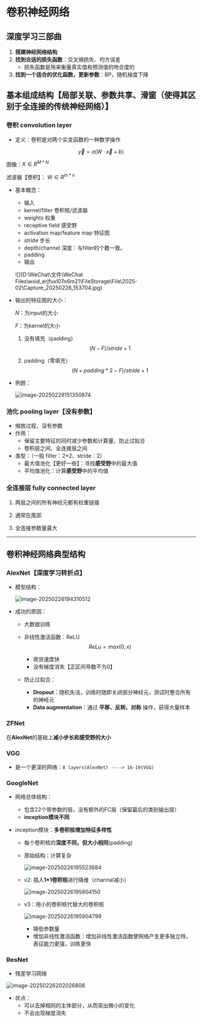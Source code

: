 # 卷积神经网络

## 深度学习三部曲

1. **搭建神经网络结构**
2. **找到合适的损失函数**：交叉熵损失、均方误差
   - 损失函数是用来衡量真实值和预测值的吻合度的
3. **找到一个适合的优化函数，更新参数**：BP，随机梯度下降

## 基本组成结构【局部关联、参数共享、滑窗（使得其区别于全连接的传统神经网络）】

### 卷积 convolution layer 

- 定义：卷积是对两个实变函数的一种数学操作

$$
\vec{y}=a(W· \vec{x}+b)
$$

图像：$X∈R^{M*N}$

滤波器【卷积】： $W∈R^{m*n}$

- 基本概念：

  - 输入
  - kernel/filter 卷积核/滤波器
  - weights 权重
  - receptive field 感受野
  - activation map/feature map 特征图
  - stride 步长 
  - depth/channel 深度：与filter的个数一致。
  - padding
  - 输出

  ![](D:\WeChat\文件\WeChat Files\wxid_erjfuxl07n6m21\FileStorage\File\2025-02\Capture_20250226_153704.jpg)

- 输出的特征图的大小：

  $N$：为input的大小

  $F$：为kernel的大小

  1. 没有填充（padding）
     $$
     (N-F)/stride + 1
     $$
     
  2. padding（零填充）
     $$
     (N+padding*2-F)/stride + 1
     $$
  
- 例题：

  ![image-20250226151350874](C:\Users\Chen\AppData\Roaming\Typora\typora-user-images\image-20250226151350874.png)

### 池化 pooling layer【没有参数】

- 缩放过程，没有参数
- 作用：
  - 保留主要特征的同时减少参数和计算量，防止过拟合
  - 卷积层之间、全连接层之间
- 类型：（一般 filter：2*2、stride：2）
  - 最大值池化【更好一些】：寻找**感受野**中的最大值
  - 平均值池化：计算**感受野**中的平均值

### 全连接层 fully connected layer

1. 两层之间的所有神经元都有权重链接

2. 通常在尾部

3. 全连接参数量最大



------

## 卷积神经网络典型结构

### AlexNet【深度学习转折点】

- 模型结构：

  ![image-20250226194310512](C:\Users\Chen\AppData\Roaming\Typora\typora-user-images\image-20250226194310512.png)

- 成功的原因：

  - 大数据训练

  - 非线性激活函数：ReLU
    $$
    ReLu=max(0,x)
    $$

    - 收敛速度快
    - 没有梯度消失【正区间导数不为0】

  - 防止过拟合：

    - **Dropout**：随机失活，训练时随即关闭部分神经元，测试时整合所有的神经元
    - **Data augmentation**：通过 **平移、反转、对称** 操作，获得大量样本

### ZFNet

在**AlexNet**的基础上**减小步长和感受野的大小**

### VGG

- 是一个更深的网络：`8 layers(AlexNet) ----> 16-19(VGG)`

### GoogleNet

- 网络总体结构：

  - 包含22个带参数的层，没有额外的FC层（保留最后的类别输出层）
  - **inception模块不同**

- inception模块：**多卷积核增加特征多样性**

  - 每个卷积核的**深度不同，但大小相同**(padding)

  - 原始结构：计算复杂

    ![image-20250226195523684](C:\Users\Chen\AppData\Roaming\Typora\typora-user-images\image-20250226195523684.png)

  - v2: 插入**1*1卷积核**进行降维（channal减小）

    ![image-20250226195804150](C:\Users\Chen\AppData\Roaming\Typora\typora-user-images\image-20250226195804150.png)

  - v3：用小的卷积核代替大的卷积核

    ![image-20250226195904799](C:\Users\Chen\AppData\Roaming\Typora\typora-user-images\image-20250226195904799.png)

    - 降低参数量
    - 增加非线性激活函数：增加非线性激活函数使网络产生更多独立特，表征能力更强，训练更快

### ResNet

- 残差学习网络

![image-20250226202026808](C:\Users\Chen\AppData\Roaming\Typora\typora-user-images\image-20250226202026808.png)

- 优点：
  - 可以去掉相同的主体部分，从而突出微小的变化
  - 不会出现梯度消失